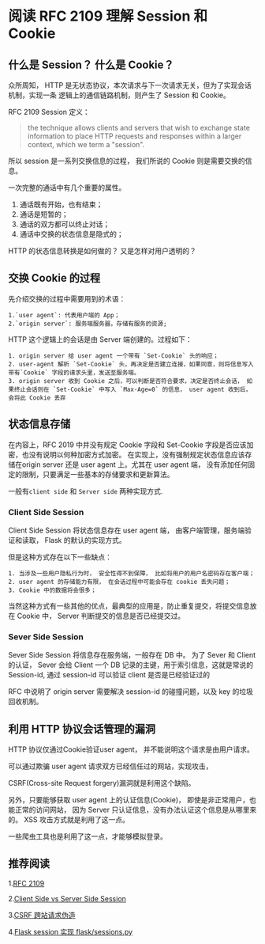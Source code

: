 #  阅读 RFC 2109 理解 Session 和 Cookie

## 什么是 Session？ 什么是 Cookie？
众所周知， HTTP 是无状态协议，本次请求与下一次请求无关，但为了实现会话机制，实现一条
逻辑上的通信链路机制，则产生了 Session 和 Cookie。

RFC 2109 Session 定义：

> the technique allows clients and servers that
wish to exchange state information to place HTTP requests and
responses within a larger context, which we term a "session".

所以 session 是一系列交换信息的过程， 我们所说的 Cookie 则是需要交换的信息。

一次完整的通话中有几个重要的属性。

1. 通话既有开始，也有结束；
2. 通话是短暂的；
3. 通话的双方都可以终止对话；
4. 通话中交换的状态信息是隐式的；

HTTP 的状态信息转换是如何做的？ 又是怎样对用户透明的？

## 交换 Cookie 的过程 

先介绍交换的过程中需要用到的术语：

    1.`user agent`: 代表用户端的 App；
    2.`origin server`: 服务端服务器，存储有服务的资源;

HTTP 这个逻辑上的会话是由 Server 端创建的。过程如下：

    1. origin server 给 user agent 一个带有 `Set-Cookie` 头的响应；
    2. user-agent 解析 `Set-Cookie` 头，再决定是否建立连接，如果同意，则将信息写入带有`Cookie` 字段的请求头里，发送至服务端。
    3. origin server 收到 Cookie 之后，可以判断是否符合要求，决定是否终止会话， 如果终止会话则在 `Set-Cookie` 中写入 `Max-Age=0` 的信息， user agent 收到后，会将此 Cookie 丢弃

## 状态信息存储
在内容上，RFC 2019 中并没有规定 Cookie 字段和 Set-Cookie 字段是否应该加密，也没有说明以何种加密方式加密。
在实现上，没有强制规定状态信息应该存储在origin server 还是 user agent 上。尤其在 user agent 端，
没有添加任何固定的限制，只要满足一些基本的存储要求和更新算法。

一般有`client side` 和 `Server side` 两种实现方式.

### Client Side Session
Client Side Session 将状态信息存在 user agent 端， 由客户端管理，服务端验证和读取， 
Flask 的默认的实现方式。

但是这种方式存在以下一些缺点：

    1. 当涉及一些用户隐私行为时， 安全性得不到保障， 比如将用户的用户名密码存在客户端；
    2. user agent 的存储能力有限， 在会话过程中可能会存在 cookie 丢失问题；
    3. Cookie 中的数据将会很多；

当然这种方式有一些其他的优点，最典型的应用是，防止重复提交，将提交信息放在 Cookie 中，
Server 判断提交的信息是否已经提交过。 
    
### Sever Side Session

Sever Side Session 将信息存在服务端，一般存在 DB 中。 为了 Sever 和 Client 的认证， Sever 会给 Client 
一个 DB 记录的主键，用于索引信息，这就是常说的 Session-id, 通过 session-id 可以验证 client 是否是已经验证过的

RFC 中说明了 origin server 需要解决 session-id 的碰撞问题，以及 key 的垃圾回收机制。


## 利用 HTTP 协议会话管理的漏洞

HTTP 协议仅通过Cookie验证user agent， 并不能说明这个请求是由用户请求。

可以通过欺骗 user agent 请求双方已经信任过的网站，实现攻击，

CSRF(Cross-site Request forgery)漏洞就是利用这个缺陷。

另外，只要能够获取 user agent 上的认证信息(Cookie)， 
即使是非正常用户，也能正常的访问网站， 因为 Server 只认证信息，没有办法认证这个信息是从哪里来的。
XSS 攻击方式就是利用了这一点。

一些爬虫工具也是利用了这一点，才能够模拟登录。


## 推荐阅读

1.[RFC 2109](https://www.ietf.org/rfc/rfc2109.txt)

2.[Client Side vs Server Side Session](http://phillbarber.blogspot.com/2014/02/client-side-vs-server-side-session.html)

3.[CSRF 跨站请求伪造](https://zh.wikipedia.org/wiki/%E8%B7%A8%E7%AB%99%E8%AF%B7%E6%B1%82%E4%BC%AA%E9%80%A0)

4.[Flask session 实现 flask/sessions.py](https://github.com/pallets/flask/blob/master/flask/sessions.py)